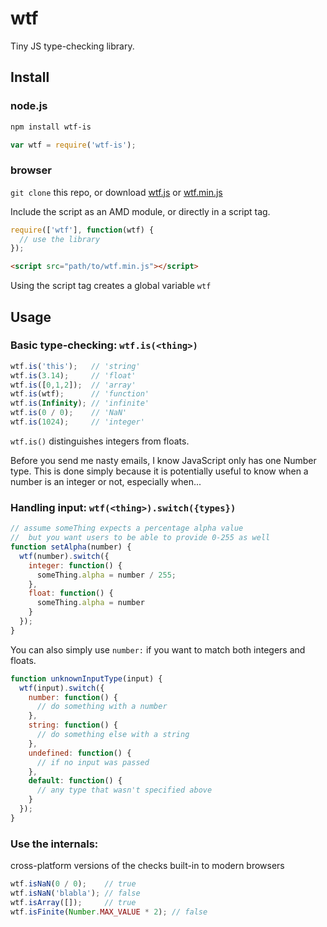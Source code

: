 # wtf

Tiny JS type-checking library.

## Install

### node.js
``` bash
npm install wtf-is
```
```javascript
var wtf = require('wtf-is');
```

### browser
`git clone` this repo, or download [wtf.js](https://raw.githubusercontent.com/jshanley/wtf/master/wtf.js) or [wtf.min.js](https://raw.githubusercontent.com/jshanley/wtf/master/wtf.min.js)

Include the script as an AMD module, or directly in a script tag.
```javascript
require(['wtf'], function(wtf) {
  // use the library
});
```
```html
<script src="path/to/wtf.min.js"></script>
```

Using the script tag creates a global variable `wtf`

## Usage

### Basic type-checking: `wtf.is(<thing>)`

```javascript
wtf.is('this');   // 'string'
wtf.is(3.14);     // 'float'
wtf.is([0,1,2]);  // 'array'
wtf.is(wtf);      // 'function'
wtf.is(Infinity); // 'infinite'
wtf.is(0 / 0);    // 'NaN'
wtf.is(1024);     // 'integer'
```

`wtf.is()` distinguishes integers from floats.

Before you send me nasty emails, I know JavaScript only has one Number type.
This is done simply because it is potentially useful to know when a number is an integer or not, especially when...

### Handling input: `wtf(<thing>).switch({types})`

```javascript
// assume someThing expects a percentage alpha value
//  but you want users to be able to provide 0-255 as well
function setAlpha(number) {
  wtf(number).switch({
    integer: function() {
      someThing.alpha = number / 255;
    },
    float: function() {
      someThing.alpha = number
    }
  });
}
```

You can also simply use `number:` if you want to match both integers and floats.

```javascript
function unknownInputType(input) {
  wtf(input).switch({
    number: function() {
      // do something with a number
    },
    string: function() {
      // do something else with a string
    },
    undefined: function() {
      // if no input was passed
    },
    default: function() {
      // any type that wasn't specified above
    }
  });
}
```

### Use the internals:

cross-platform versions of the checks built-in to modern browsers

```javascript
wtf.isNaN(0 / 0);    // true
wtf.isNaN('blabla'); // false
wtf.isArray([]);     // true
wtf.isFinite(Number.MAX_VALUE * 2); // false
```
